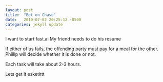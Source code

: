 ```yaml
---
layout: post
title:  "Bet on Chase"
date:   2019-07-02 20:25:12 -0500
categories: jekyll update
---
```

I want to start fast.ai
My friend needs to do his resume

If either of us fails, the offending party must pay for a meal for 
the other. Phillip will decide whether it is done or not.

Each task will take about 2-3 hours.

Lets get it esketittt